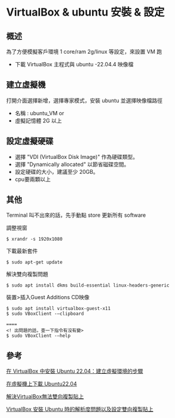 # VirtualBox & ubuntu 安裝 & 設定

## 概述

為了方便模擬客戶環境 1 core/ram 2g/linux 等設定，來設置 VM 跑 

* 下載 VirtualBox 主程式與 ubuntu -22.04.4 映像檔

## 建立虛擬機

打開介面選擇新增，選擇專家模式，安裝 ubuntu 並選擇映像檔路徑
  
* 名稱 : ubuntu_VM or 
* 虛擬記憶體 2G 以上

## 設定虛擬硬碟

* 選擇 "VDI (VirtualBox Disk Image)" 作為硬碟類型。
* 選擇 "Dynamically allocated" 以節省磁碟空間。
* 設定硬碟的大小，建議至少 20GB。
* cpu要兩顆以上

## 其他

Terminal 叫不出來的話，先手動點 store 更新所有 software

調整視窗

```
$ xrandr -s 1920x1080
```

下載最新套件

```
$ sudo apt-get update
```

解決雙向複製問題

```
$ sudo apt install dkms build-essential linux-headers-generic
```

裝置>插入Guest Additions CD映像

```
$ sudo apt install virtualbox-guest-x11 
$ sudo VBoxClient -–clipboard

====
<! 出問題的話，查一下指令有沒有變>
$ sudo VBoxClient -–help
```

## 參考
[在 VirtualBox 中安裝 Ubuntu 22.04：建立虛擬環境的步驟](https://ithelp.ithome.com.tw/articles/10314329)

[在虛擬機上下載 Ubuntu22.04](https://hackmd.io/@VlKF_DoARpms11MmypZ2lg/howard)

[解決VirtualBox無法雙向複製貼上](https://medium.com/%E8%8A%B1%E5%93%A5%E7%9A%84%E5%A5%87%E5%B9%BB%E6%97%85%E7%A8%8B/%E8%A7%A3%E6%B1%BAvirtualbox%E7%84%A1%E6%B3%95%E9%9B%99%E5%90%91%E8%A4%87%E8%A3%BD%E8%B2%BC%E4%B8%8A-1554d5a81da0)

[VirtualBox 安裝 Ubuntu 時的解析度問題以及設定雙向複製貼上](https://alexspot.tech/operating-system-virtualbox-display-copy-past-problem/#:~:text=%E9%9B%99%E5%90%91%E8%A4%87%E8%A3%BD%E8%B2%BC%E4%B8%8A%20%E6%89%80%E8%AC%82%E7%9A%84%E9%9B%99%E5%90%91%E8%A4%87%E8%A3%BD%E8%B2%BC%E4%B8%8A%EF%BC%8C%E4%B9%9F%E5%8F%AF%E4%BB%A5%E8%AA%AA%E6%98%AF%E5%85%B1%E7%94%A8%E5%89%AA%E8%B2%BC%E7%B0%BF%E3%80%82%20%E6%88%91%E5%80%91%E4%B9%8B%E6%89%80%E4%BB%A5%E6%9C%83%E9%96%8B%E8%99%9B%E6%93%AC%E6%A9%9F%EF%BC%8C%E9%80%9A%E5%B8%B8%E6%98%AF%E5%9C%A8%E4%B8%BB%E6%A9%9F%E9%96%8B%E7%99%BC%E7%9A%84%E6%9D%B1%E8%A5%BF%E6%83%B3%E6%8B%BF%E5%8E%BB%E8%99%9B%E6%93%AC%E6%A9%9F%E8%A9%A6%E3%80%82%20%E4%BD%86%E9%A0%90%E8%A8%AD%E6%98%AF%E6%B2%92%E6%9C%89%E8%BE%A6%E6%B3%95%E9%80%99%E8%A3%A1%E8%A4%87%E8%A3%BD%E9%82%A3%E8%A3%A1%E8%B2%BC%E4%B8%8A%E7%9A%84%EF%BC%8C%E5%9B%A0%E6%AD%A4%E6%88%91%E5%80%91%E8%A6%81%E5%85%88%E4%BE%86%E6%9B%B4%E6%94%B9%E8%83%BD%E5%A4%A0%E5%85%B1%E7%94%A8%E5%89%AA%E8%B2%BC%E7%B0%BF%E7%9A%84%E8%A8%AD%E5%AE%9A%E3%80%82,%E5%BE%9E%20Virtual%20Box%20%E8%A8%AD%E5%AE%9A%E6%9B%B4%E6%94%B9%20%E9%BB%9E%E6%8C%89%E8%99%9B%E6%93%AC%E6%A9%9F%E5%99%A8%E5%BE%8C%EF%BC%8C%E9%80%B2%E5%85%A5%E3%80%8C%E8%A8%AD%E5%AE%9A%E3%80%8D%E7%95%8C%E9%9D%A2%EF%BC%8C%E5%9C%A8%E3%80%8C%E4%B8%80%E8%88%AC%E3%80%8D%E7%9A%84%E8%A8%AD%E5%AE%9A%E4%B8%AD%EF%BC%8C%E6%9C%89%E5%80%8B%E3%80%8C%E9%80%B2%E9%9A%8E%E3%80%8D%E9%A0%81%E7%B1%A4%EF%BC%8C%E5%B0%87%E5%85%B1%E7%94%A8%E5%89%AA%E8%B2%BC%E7%B0%BF%E7%9A%84%E9%81%B8%E9%A0%85%E6%94%B9%E7%82%BA%E3%80%8C%E9%9B%99%E5%90%91%E3%80%8D%E3%80%82)
